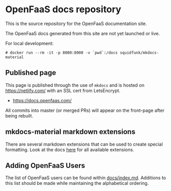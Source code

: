 # OpenFaaS docs repository

This is the source repository for the OpenFaaS documentation site.

The OpenFaaS docs generated from this site are not yet launched or live.

For local development:

```shell
# docker run --rm -it -p 8000:8000 -v `pwd`:/docs squidfunk/mkdocs-material
```

## Published page

This page is published through the use of `mkdocs` and is hosted on https://netlify.com/ with an SSL cert from LetsEncrypt.

* https://docs.openfaas.com/

All commits into master (or merged PRs) will appear on the front-page after being rebuilt.

## mkdocs-material markdown extensions

There are several markdown extensions that can be used to create special formatting. Look at the docs [here](https://squidfunk.github.io/mkdocs-material/extensions/admonition/) for all available extensions.

## Adding OpenFaaS Users

The list of OpenFaaS users can be found within [docs/index.md](docs/index.md#users-of-openfaas).  Additions to this list should be made while maintaining the alphabetical ordering.

